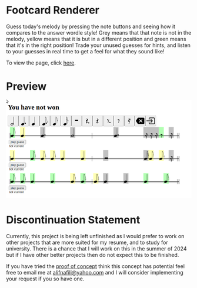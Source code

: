 # Footcard Renderer
Guess today's melody by pressing the note buttons and seeing how it compares to the answer wordle style! Grey means that that note is not in the melody, yellow means that it is but in a different position and green means that it's in the right position! Trade your unused guesses for hints, and listen to your guesses in real time to get a feel for what they sound like!

To view the page, click [here](https://aleifericsson.github.io/rhyddle/).

# Preview
![alt text](https://github.com/aleifericsson/rhyddle/blob/main/rhyddle-preview.png?raw=true)

# Discontinuation Statement
Currently, this project is being left unfinished as I would prefer to work on other projects that are more suited for my resume, and to study for university. There is a chance that I will work on this in the summer of 2024 but if I have other better projects then do not expect this to be finished. 

If you have tried the [proof of concept](https://aleifericsson.github.io/rhyddle/) think this concept has potential feel free to email me at alifnafili@yahoo.com and I will consider implementing your request if you so have one.
